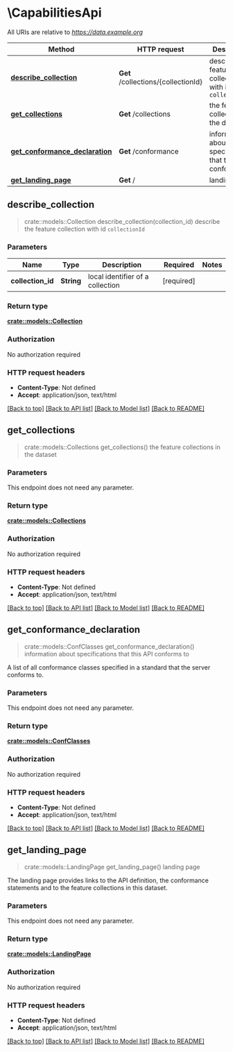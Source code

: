 # \CapabilitiesApi

All URIs are relative to *https://data.example.org*

Method | HTTP request | Description
------------- | ------------- | -------------
[**describe_collection**](CapabilitiesApi.md#describe_collection) | **Get** /collections/{collectionId} | describe the feature collection with id `collectionId`
[**get_collections**](CapabilitiesApi.md#get_collections) | **Get** /collections | the feature collections in the dataset
[**get_conformance_declaration**](CapabilitiesApi.md#get_conformance_declaration) | **Get** /conformance | information about specifications that this API conforms to
[**get_landing_page**](CapabilitiesApi.md#get_landing_page) | **Get** / | landing page



## describe_collection

> crate::models::Collection describe_collection(collection_id)
describe the feature collection with id `collectionId`

### Parameters


Name | Type | Description  | Required | Notes
------------- | ------------- | ------------- | ------------- | -------------
**collection_id** | **String** | local identifier of a collection | [required] |

### Return type

[**crate::models::Collection**](collection.md)

### Authorization

No authorization required

### HTTP request headers

- **Content-Type**: Not defined
- **Accept**: application/json, text/html

[[Back to top]](#) [[Back to API list]](../README.md#documentation-for-api-endpoints) [[Back to Model list]](../README.md#documentation-for-models) [[Back to README]](../README.md)


## get_collections

> crate::models::Collections get_collections()
the feature collections in the dataset

### Parameters

This endpoint does not need any parameter.

### Return type

[**crate::models::Collections**](collections.md)

### Authorization

No authorization required

### HTTP request headers

- **Content-Type**: Not defined
- **Accept**: application/json, text/html

[[Back to top]](#) [[Back to API list]](../README.md#documentation-for-api-endpoints) [[Back to Model list]](../README.md#documentation-for-models) [[Back to README]](../README.md)


## get_conformance_declaration

> crate::models::ConfClasses get_conformance_declaration()
information about specifications that this API conforms to

A list of all conformance classes specified in a standard that the server conforms to.

### Parameters

This endpoint does not need any parameter.

### Return type

[**crate::models::ConfClasses**](confClasses.md)

### Authorization

No authorization required

### HTTP request headers

- **Content-Type**: Not defined
- **Accept**: application/json, text/html

[[Back to top]](#) [[Back to API list]](../README.md#documentation-for-api-endpoints) [[Back to Model list]](../README.md#documentation-for-models) [[Back to README]](../README.md)


## get_landing_page

> crate::models::LandingPage get_landing_page()
landing page

The landing page provides links to the API definition, the conformance statements and to the feature collections in this dataset.

### Parameters

This endpoint does not need any parameter.

### Return type

[**crate::models::LandingPage**](landingPage.md)

### Authorization

No authorization required

### HTTP request headers

- **Content-Type**: Not defined
- **Accept**: application/json, text/html

[[Back to top]](#) [[Back to API list]](../README.md#documentation-for-api-endpoints) [[Back to Model list]](../README.md#documentation-for-models) [[Back to README]](../README.md)

